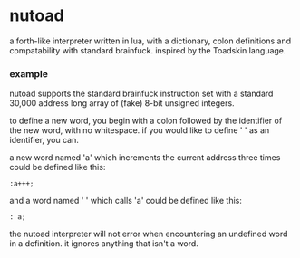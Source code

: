# nutoad
a forth-like interpreter written in lua, with a dictionary, colon definitions
and compatability with standard brainfuck. inspired by the Toadskin language.

### example
nutoad supports the standard brainfuck instruction set with a standard 30,000
address long array of (fake) 8-bit unsigned integers.

to define a new word, you begin with a colon followed by the identifier of the
new word, with no whitespace. if you would like to define ' ' as an
identifier, you can.

a new word named 'a' which increments the current address three times could be
defined like this:
```
:a+++;
```
and a word named ' ' which calls 'a' could be defined like this:
```
: a;
```
the nutoad interpreter will not error when encountering an undefined word in a
definition. it ignores anything that isn't a word.
